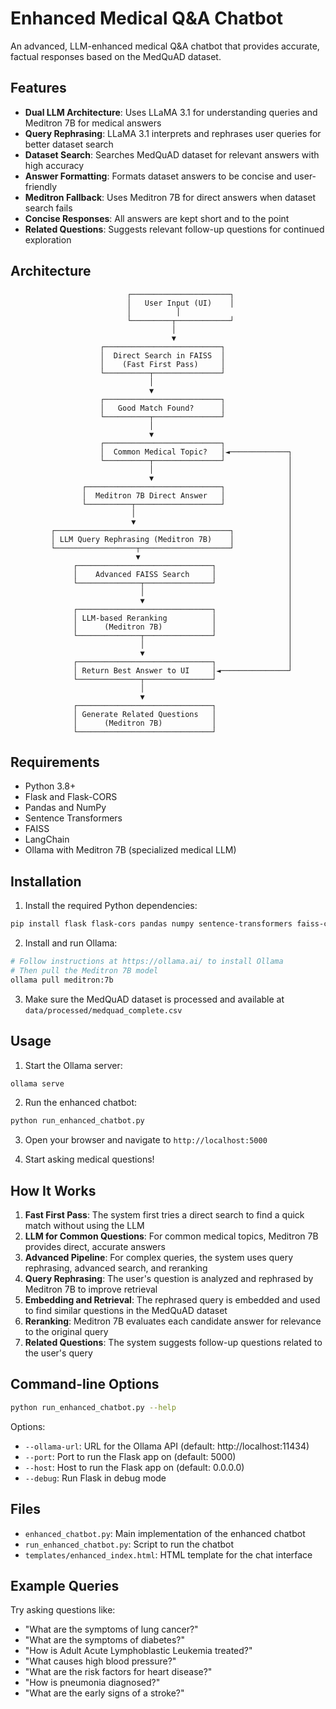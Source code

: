 # Enhanced Medical Q&A Chatbot

An advanced, LLM-enhanced medical Q&A chatbot that provides accurate, factual responses based on the MedQuAD dataset.

## Features

- **Dual LLM Architecture**: Uses LLaMA 3.1 for understanding queries and Meditron 7B for medical answers
- **Query Rephrasing**: LLaMA 3.1 interprets and rephrases user queries for better dataset search
- **Dataset Search**: Searches MedQuAD dataset for relevant answers with high accuracy
- **Answer Formatting**: Formats dataset answers to be concise and user-friendly
- **Meditron Fallback**: Uses Meditron 7B for direct answers when dataset search fails
- **Concise Responses**: All answers are kept short and to the point
- **Related Questions**: Suggests relevant follow-up questions for continued exploration

## Architecture

```
                          ┌──────────────────────┐
                          │   User Input (UI)    │
                          │          │
                          └─────────┬────────────┘
                                    │
                                    ▼
                    ┌──────────────────────────┐
                    │  Direct Search in FAISS  │
                    │    (Fast First Pass)     │
                    └──────────┬───────────────┘
                               │
                               ▼
                    ┌──────────────────────────┐
                    │   Good Match Found?      │
                    └──────────┬───────────────┘
                               │
                               ▼
                    ┌──────────────────────────┐
                    │  Common Medical Topic?   │◄─────────────┐
                    └──────────┬───────────────┘              │
                               │                              │
                               ▼                              │
                ┌──────────────────────────────┐              │
                │  Meditron 7B Direct Answer   │              │
                └──────────┬───────────────────┘              │
                           │                                  │
                           ▼                                  │
         ┌───────────────────────────────────────┐            │
         │ LLM Query Rephrasing (Meditron 7B)    │            │
         └──────────────────┬────────────────────┘            │
                            ▼                                 │
              ┌──────────────────────────────┐                │
              │    Advanced FAISS Search     │                │
              └──────────────┬───────────────┘                │
                             │                                │
                             ▼                                │
              ┌──────────────────────────────┐                │
              │ LLM-based Reranking          │                │
              │      (Meditron 7B)           │                │
              └──────────────┬───────────────┘                │
                             │                                │
                             ▼                                │
              ┌──────────────────────────────┐                │
              │ Return Best Answer to UI     │◄───────────────┘
              └──────────────┬───────────────┘
                             │
                             ▼
              ┌──────────────────────────────┐
              │ Generate Related Questions   │
              │      (Meditron 7B)           │
              └──────────────────────────────┘
```

## Requirements

- Python 3.8+
- Flask and Flask-CORS
- Pandas and NumPy
- Sentence Transformers
- FAISS
- LangChain
- Ollama with Meditron 7B (specialized medical LLM)

## Installation

1. Install the required Python dependencies:

```bash
pip install flask flask-cors pandas numpy sentence-transformers faiss-cpu langchain pydantic
```

2. Install and run Ollama:

```bash
# Follow instructions at https://ollama.ai/ to install Ollama
# Then pull the Meditron 7B model
ollama pull meditron:7b
```

3. Make sure the MedQuAD dataset is processed and available at `data/processed/medquad_complete.csv`

## Usage

1. Start the Ollama server:

```bash
ollama serve
```

2. Run the enhanced chatbot:

```bash
python run_enhanced_chatbot.py
```

3. Open your browser and navigate to `http://localhost:5000`

4. Start asking medical questions!

## How It Works

1. **Fast First Pass**: The system first tries a direct search to find a quick match without using the LLM
2. **LLM for Common Questions**: For common medical topics, Meditron 7B provides direct, accurate answers
3. **Advanced Pipeline**: For complex queries, the system uses query rephrasing, advanced search, and reranking
4. **Query Rephrasing**: The user's question is analyzed and rephrased by Meditron 7B to improve retrieval
5. **Embedding and Retrieval**: The rephrased query is embedded and used to find similar questions in the MedQuAD dataset
6. **Reranking**: Meditron 7B evaluates each candidate answer for relevance to the original query
7. **Related Questions**: The system suggests follow-up questions related to the user's query

## Command-line Options

```bash
python run_enhanced_chatbot.py --help
```

Options:
- `--ollama-url`: URL for the Ollama API (default: http://localhost:11434)
- `--port`: Port to run the Flask app on (default: 5000)
- `--host`: Host to run the Flask app on (default: 0.0.0.0)
- `--debug`: Run Flask in debug mode

## Files

- `enhanced_chatbot.py`: Main implementation of the enhanced chatbot
- `run_enhanced_chatbot.py`: Script to run the chatbot
- `templates/enhanced_index.html`: HTML template for the chat interface

## Example Queries

Try asking questions like:
- "What are the symptoms of lung cancer?"
- "What are the symptoms of diabetes?"
- "How is Adult Acute Lymphoblastic Leukemia treated?"
- "What causes high blood pressure?"
- "What are the risk factors for heart disease?"
- "How is pneumonia diagnosed?"
- "What are the early signs of a stroke?"
